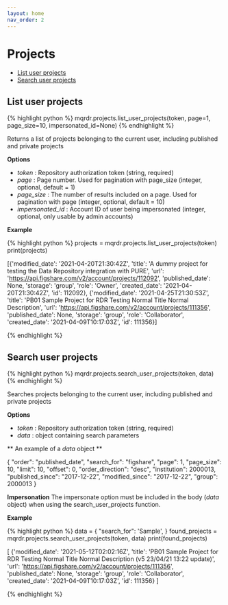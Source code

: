 ```yaml
---
layout: home
nav_order: 2
---
```


# Projects

- [List user projects](#list-my-projects)
- [Search user projects](#search-my-projects)

## List user projects

{% highlight python %}
mqrdr.projects.list_user_projects(token, page=1, page_size=10, impersonated_id=None)
{% endhighlight %}

Returns a list of projects belonging to the current user, including published and private projects

**Options**

- _token_ : Repository authorization token (string, required)
- _page_ : Page number. Used for pagination with page_size (integer, optional, default = 1)
- _page_size_ : The number of results included on a page. Used for pagination with page (integer, optional, default = 10)
- _impersonated_id_ : Account ID of user being impersonated (integer, optional, only usable by admin accounts)

**Example**

{% highlight python %}
projects = mqrdr.projects.list_user_projects(token)
print(projects)

[{'modified_date': '2021-04-20T21:30:42Z',
'title': 'A dummy project for testing the Data Repository integration with PURE',
'url': 'https://api.figshare.com/v2/account/projects/112092',
'published_date': None,
'storage': 'group',
'role': 'Owner',
'created_date': '2021-04-20T21:30:42Z',
'id': 112092},
{'modified_date': '2021-04-25T21:30:53Z',
'title': 'PB01 Sample Project for RDR Testing Normal Title Normal Description',
'url': 'https://api.figshare.com/v2/account/projects/111356',
'published_date': None,
'storage': 'group',
'role': 'Collaborator',
'created_date': '2021-04-09T10:17:03Z',
'id': 111356}]

{% endhighlight %}

## Search user projects

{% highlight python %}
mqrdr.projects.search_user_projects(token, data)
{% endhighlight %}

Searches projects belonging to the current user, including published and private projects

**Options**

- _token_ : Repository authorization token (string, required)
- _data_ : object containing search parameters

** An example of a _data_ object **

{
"order": "published_date",
"search_for": "figshare",
"page": 1,
"page_size": 10,
"limit": 10,
"offset": 0,
"order_direction": "desc",
"institution": 2000013,
"published_since": "2017-12-22",
"modified_since": "2017-12-22",
"group": 2000013
}

**Impersonation**
The impersonate option must be included in the body (_data_ object) when using the search_user_projects function.

**Example**

{% highlight python %}
data = {
"search_for": 'Sample',
}
found_projects = mqrdr.projects.search_user_projects(token, data)
print(found_projects)

[
{'modified_date': '2021-05-12T02:02:16Z',
'title': 'PB01 Sample Project for RDR Testing Normal Title Normal Description (v5 23/04/21 13:22 update)',
'url': 'https://api.figshare.com/v2/account/projects/111356',
'published_date': None,
'storage': 'group',
'role': 'Collaborator',
'created_date': '2021-04-09T10:17:03Z',
'id': 111356}
]

{% endhighlight %}
